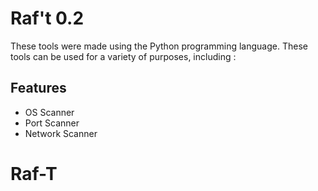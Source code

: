 # Raf't 0.2

These tools were made using the Python programming language. These tools can be used for a variety of purposes, including :

## Features

- OS Scanner
- Port Scanner
- Network Scanner

# Raf-T
